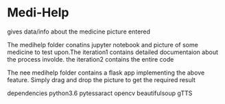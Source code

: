 # Medi-Help
gives data/info about the medicine picture entered

The medihelp folder conatins jupyter notebook and picture of some medicine to test upon.The iteration1 contains detailed documentaion about the process involde.
the iteration2 contains the entire code


The nee medihelp folder contains a flask app implementing the above feature.
Simply drag and drop the picture to get the required result

dependencies
python3.6
pytessaract
opencv
beautifulsoup
gTTS

